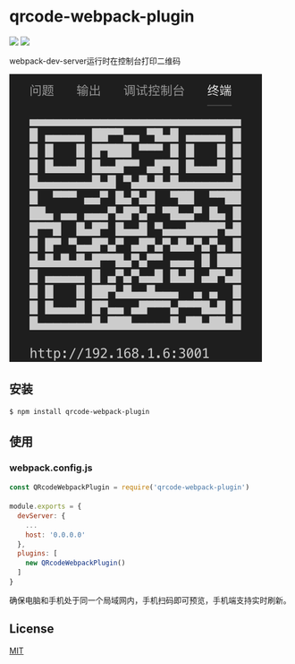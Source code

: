 # qrcode-webpack-plugin

![](https://img.shields.io/npm/v/qrcode-webpack-plugin.svg)
![](https://img.shields.io/github/license/li-shuaishuai/devserver-qrcode-webpack-plugin.svg)

webpack-dev-server运行时在控制台打印二维码

![webpack-server-qrcode](https://raw.githubusercontent.com/li-shuaishuai/devserver-qrcode-webpack-plugin/master/static/webpack-server-qrcode.png)

## 安装

```bash
$ npm install qrcode-webpack-plugin
```

## 使用

### webpack.config.js
```JavaScript
const QRcodeWebpackPlugin = require('qrcode-webpack-plugin')

module.exports = {
  devServer: {
    ...
    host: '0.0.0.0'
  },
  plugins: [
    new QRcodeWebpackPlugin()
  ]
}
```
确保电脑和手机处于同一个局域网内，手机扫码即可预览，手机端支持实时刷新。

## License

[MIT](https://github.com/li-shuaishuai/devserver-qrcode-webpack-plugin/blob/master/LICENSE)
